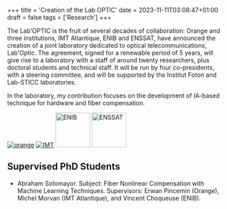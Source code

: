 +++
title = 'Creation of the Lab OPTIC'
date = 2023-11-11T03:08:47+01:00
draft = false
tags = ['Research']
+++

The Lab'OPTIC is the fruit of several decades of collaboration: Orange and three institutions, IMT Atlantique, ENIB and ENSSAT, have announced the creation of a joint laboratory dedicated to optical telecommunications, Lab'Optic. The agreement, signed for a renewable period of 5 years, will give rise to a laboratory with a staff of around twenty researchers, plus doctoral students and technical staff. It will be run by four co-presidents, with a steering committee, and will be supported by the Institut Foton and Lab-STICC laboratories.

In the laboratory, my contribution focuses on the development of IA-based technique for hardware and fiber compensation.

<!-- raw HTML -->
<div class="parent-image-container" >
    <div class="image-container">
        <a href="https://www.orange.com/fr" target="_blank"><img src="../../images/orange.png" alt="orange"></a>
        <a href="https://www.imt-atlantique.fr/fr" target="_blank"><img src="../../images/IMT.png"  alt="IMT"></a>
        <a href="https://www.enib.fr" target="_blank"><img src="../../images/logo.png" alt="ENIB" style="height: 80px;"></a>
        <a href="https://www.enssat.fr" target="_blank"><img src="../../images/ENSSAT.png" alt="ENSSAT" style="height: 80px;"></a>
    </div>
</div>
<!-- end raw HTML -->


## Supervised PhD Students

* Abraham Sotomayor. Subject: Fiber Nonlinear Compensation with Machine Learning Techniques. Supervisors: Erwan Pincemin (Orange), Michel Morvan (IMT Atlantique), and Vincent Choqueuse (ENIB).